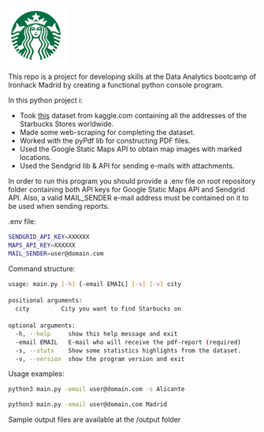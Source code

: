 ![Starbucks](https://github.com/SergioGomis/project-API-scraping/blob/master/src/starbucks-logo-small.png)

This repo is a project for developing skills at the Data Analytics bootcamp of Ironhack Madrid by creating a functional python console program.

In this python project i:
- Took [this](https://www.kaggle.com/starbucks/store-locations) dataset from kaggle.com containing all the addresses of the Starbucks Stores worldwide.
- Made some web-scraping for completing the dataset.
- Worked with the pyPdf lib for constructing PDF files.
- Used the Google Static Maps API to obtain map images with marked locations.
- Used the Sendgrid lib & API for sending e-mails with attachments.


In order to run this program you should provide a .env file on root repository folder containing both API keys for Google Static Maps API and Sendgrid API. Also, a valid MAIL_SENDER e-mail address must be contained on it to be used when sending reports.

.env file:
```bash
SENDGRID_API_KEY=XXXXXX
MAPS_API_KEY=XXXXXX
MAIL_SENDER=user@domain.com
```

Command structure:
```bash
usage: main.py [-h] [-email EMAIL] [-s] [-v] city

positional arguments:
  city         City you want to find Starbucks on

optional arguments:
  -h, --help     show this help message and exit
  -email EMAIL   E-mail who will receive the pdf-report (required)
  -s, --stats    Show some statistics highlights from the dataset.
  -v, --version  show the program version and exit
```

Usage examples:
```bash
python3 main.py -email user@domain.com -s Alicante
```
```bash
python3 main.py -email user@domain.com Madrid
```
Sample output files are available at the /output folder
